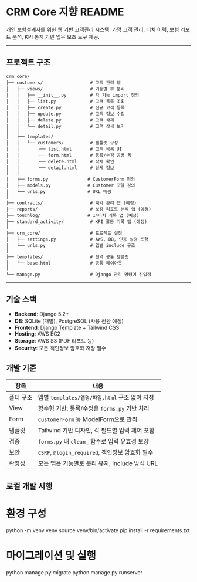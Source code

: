 # CRM Core 지향 README

개인 보험설계사를 위한 웹 기반 고객관리 시스템.
가망 고객 관리, 터치 이력, 보험 리포트 분석, KPI 통계 기반 업무 보조 도구 제공.

---

## 프로젝트 구조

```
crm_core/
├── customers/                  # 고객 관리 앱
│   ├── views/                  # 기능별 뷰 분리
│   │   ├── __init__.py         # 각 기능 import 정의
│   │   ├── list.py             # 고객 목록 조회
│   │   ├── create.py           # 신규 고객 등록
│   │   ├── update.py           # 고객 정보 수정
│   │   ├── delete.py           # 고객 삭제
│   │   └── detail.py           # 고객 상세 보기
│   │
│   ├── templates/
│   │   └── customers/          # 템플릿 구성
│   │       ├── list.html       # 고객 목록 UI
│   │       ├── form.html       # 등록/수정 공용 폼
│   │       ├── delete.html     # 삭제 확인
│   │       └── detail.html     # 상세 정보
│   │
│   ├── forms.py               # CustomerForm 정의
│   ├── models.py              # Customer 모델 정의
│   └── urls.py                # URL 매핑
│
├── contracts/                  # 계약 관리 앱 (예정)
├── reports/                    # 보장 리포트 분석 앱 (예정)
├── touchlog/                  # 14터치 기록 앱 (예정)
├── standard_activity/          # KPI 활동 기록 앱 (예정)
│
├── crm_core/                   # 프로젝트 설정
│   ├── settings.py             # AWS, DB, 인증 설정 포함
│   └── urls.py                 # 앱별 include 구조
│
├── templates/                  # 전역 공통 템플릿
│   └── base.html               # 공통 레이아웃
│
└── manage.py                   # Django 관리 명령어 진입점
```

---

## 기술 스택

* **Backend**: Django 5.2+
* **DB**: SQLite (개발), PostgreSQL (사용 전환 예정)
* **Frontend**: Django Template + Tailwind CSS
* **Hosting**: AWS EC2
* **Storage**: AWS S3 (PDF 리포트 등)
* **Security**: 모든 객인정보 암호화 저장 필수


## 개발 기준

| 항목    | 내용                                     |
| ----- | -------------------------------------- |
| 폴더 구조 | 앱별 `templates/앱명/파일.html` 구조 없이 지정     |
| View  | 함수형 기반, 등록/수정은 `forms.py` 기반 처리        |
| Form  | `CustomerForm` 등 ModelForm으로 관리        |
| 템플릿   | Tailwind 기반 디자인, 각 필드별 입력 제어 포함        |
| 검증    | `forms.py` 내 `clean_` 함수로 입력 유효성 보장    |
| 보안    | `CSRF`, `@login_required`, 객인정보 암호화 필수 |
| 확장성   | 모든 앱은 기능별로 분리 유지, include 방식 URL       |


## 로컬 개발 시행

# 환경 구성
python -m venv venv
source venv/bin/activate
pip install -r requirements.txt

# 마이그레이션 및 실행
python manage.py migrate
python manage.py runserver


##
